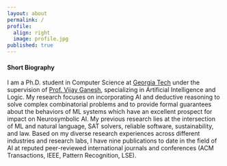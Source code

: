 ```yaml
---
layout: about
permalink: /
profile:
  align: right
  image: profile.jpg
published: true
---
```


#### Short Biography
I am a Ph.D. student in Computer Science at <a href="https://www.gatech.edu/">Georgia Tech</a> under the supervision of <a href="https://www.cc.gatech.edu/people/vijay-ganesh">Prof. Vijay Ganesh</a>, specializing in Artificial Intelligence and Logic. My research focuses on incorporating AI and deductive reasoning to solve complex combinatorial problems and to provide formal guarantees about the behaviors of ML systems which have an excellent prospect for impact on Neurosymbolic AI. My previous research lies at the intersection of ML and natural language, SAT solvers, reliable software, sustainability, and law. Based on my diverse research experiences across different industries and research labs, I have nine publications to date in the field of AI at reputed peer-reviewed international journals and conferences (ACM Transactions, IEEE, Pattern Recognition, LSE).
